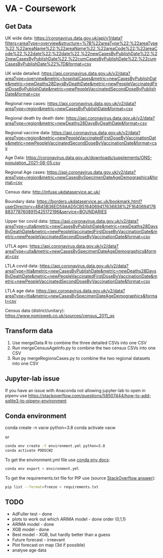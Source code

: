 # VA - Coursework

## Get Data
UK wide data:
https://coronavirus.data.gov.uk/api/v1/data?filters=areaType=overview&structure=%7B%22areaType%22:%22areaType%22,%22areaName%22:%22areaName%22,%22areaCode%22:%22areaCode%22,%22date%22:%22date%22,%22newCasesByPublishDate%22:%22newCasesByPublishDate%22,%22cumCasesByPublishDate%22:%22cumCasesByPublishDate%22%7D&format=csv

UK wide detailed:
https://api.coronavirus.data.gov.uk/v2/data?areaType=overview&metric=hospitalCases&metric=newCasesByPublishDate&metric=newDeaths28DaysByDeathDate&metric=newPeopleVaccinatedFirstDoseByPublishDate&metric=newPeopleVaccinatedSecondDoseByPublishDate&format=csv

Regional new cases:
https://api.coronavirus.data.gov.uk/v2/data?areaType=region&metric=newCasesByPublishDate&format=csv

Regional death by death date:
https://api.coronavirus.data.gov.uk/v2/data?areaType=region&metric=newDeaths28DaysByDeathDate&format=csv

Regional vaccine data:
https://api.coronavirus.data.gov.uk/v2/data?areaType=region&metric=newPeopleVaccinatedFirstDoseByVaccinationDate&metric=newPeopleVaccinatedSecondDoseByVaccinationDate&format=csv

Age Data:
https://coronavirus.data.gov.uk/downloads/supplements/ONS-population_2021-08-05.csv

Regional Age cases:
https://api.coronavirus.data.gov.uk/v2/data?areaType=region&metric=newCasesBySpecimenDateAgeDemographics&format=csv

Census data:
http://infuse.ukdataservice.ac.uk/

Boundary data:
https://borders.ukdataservice.ac.uk/bookmark.html?userDirectory=4B45B36ED59AAD5CB5164069417636838%2F16406941768837787608915425172196&service=BOUNDARIES

Upper tier covid data:
https://api.coronavirus.data.gov.uk/v2/data?areaType=utla&metric=newCasesByPublishDate&metric=newDeaths28DaysByDeathDate&metric=newPeopleVaccinatedFirstDoseByVaccinationDate&metric=newPeopleVaccinatedSecondDoseByVaccinationDate&format=csv

UTLA ages:
https://api.coronavirus.data.gov.uk/v2/data?areaType=utla&metric=newCasesBySpecimenDateAgeDemographics&format=csv

LTLA covid data:
https://api.coronavirus.data.gov.uk/v2/data?areaType=ltla&metric=newCasesByPublishDate&metric=newDeaths28DaysByDeathDate&metric=newPeopleVaccinatedFirstDoseByVaccinationDate&metric=newPeopleVaccinatedSecondDoseByVaccinationDate&format=csv

LTLA age data:
https://api.coronavirus.data.gov.uk/v2/data?areaType=ltla&metric=newCasesBySpecimenDateAgeDemographics&format=csv

Census data (district/unitary):
https://www.nomisweb.co.uk/sources/census_2011_qs

## Transform data
1. Use mergeData.R to combine the three detailed CSVs into one CSV
2. Run mergeCensusAgeInfo.py to combine the two census CSVs into one CSV
3. Run py mergeRegionsCases.py to combine the two regional datasets into one CSV

## Jupyter-lab issue
If you have an issue with Anaconda not allowing jupyter-lab to open in pipenv use https://stackoverflow.com/questions/58507444/how-to-add-sqlite3-to-pipenv-environment

## Conda environment
conda create -n vacw python=3.8
conda activate vacw

or

```bash
conda env create -f environment.yml python=3.8
conda activate PODSCW2
```

To get the environment.yml file use [conda env docs](https://docs.conda.io/projects/conda/en/latest/user-guide/tasks/manage-environments.html):

```bash
conda env export > environment.yml
```

To get the requirements.txt file for PIP use (source [StackOverflow answer](https://stackoverflow.com/questions/62885911/pip-freeze-creates-some-weird-path-instead-of-the-package-version)):

```bash
pip list --format=freeze > requirements.txt
```

## TODO
- AdFuller test - done
- plots to work out which ARIMA model - done order (0,1,1)
- ARIMA model - done
- XGB model - done
- Best model - XGB, but hardly better than a guess
- Future forecast - irreevant
- Plot forecast on map (3d if possible)
- analyse age data
